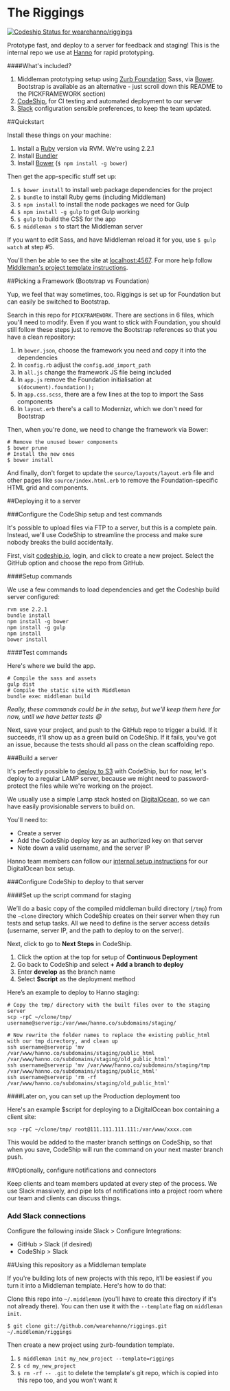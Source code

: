 The Riggings
=================

[ ![Codeship Status for wearehanno/riggings](https://codeship.io/projects/62ff1160-09e4-0132-177d-4af473c3e2ac/status?branch=master)](https://codeship.io/projects/31635)

Prototype fast, and deploy to a server for feedback and staging! This is the internal repo we use at [Hanno](http://hanno.co/) for rapid prototyping.


####What's included?

1. Middleman prototyping setup using [Zurb Foundation](http://foundation.zurb.com/) Sass, via [Bower](http://bower.io/). Bootstrap is available as an alternative - just scroll down this README to the PICKFRAMEWORK section)
3. [CodeShip](http://codeship.io/), for CI testing and automated deployment to our server
4. [Slack](http://slack.com) configuration sensible preferences, to keep the team updated.


##Quickstart

Install these things on your machine:

1. Install a [Ruby](http://www.ruby-lang.org/en/downloads/) version via RVM. We're using 2.2.1
2. Install [Bundler](http://bundler.io/)
3. Install [Bower](http://bower.io/) (`$ npm install -g bower`)

Then get the app-specific stuff set up:

1. `$ bower install` to install web package dependencies for the project
2. `$ bundle` to install Ruby gems (including Middleman)
3. `$ npm install` to install the node packages we need for Gulp
4. `$ npm install -g gulp` to get Gulp working
5. `$ gulp` to build the CSS for the app
6. `$ middleman s` to start the Middleman server

If you want to edit Sass, and have Middleman reload it for you, use `$ gulp watch` at step #5.

You'll then be able to see the site at [localhost:4567](http://localhost:4567). For more help follow [Middleman's project template instructions](http://middlemanapp.com/getting-started/welcome/).


##Picking a Framework (Bootstrap vs Foundation)

Yup, we feel that way sometimes, too. Riggings is set up for Foundation but can easily be switched to Bootstrap.

Search in this repo for `PICKFRAMEWORK`. There are sections in 6 files, which you'll need to modify. Even if you want to stick with Foundation, you should still follow these steps just to remove the Bootstrap references so that you have a clean repository:

1. In `bower.json`, choose the framework you need and copy it into the dependencies
2. In `config.rb` adjust the `config.add_import_path`
3. In `all.js` change the framework JS file being included
4. In `app.js` remove the Foundation initialisation at `$(document).foundation();`
5. In `app.css.scss`, there are a few lines at the top to import the Sass components
6. In `layout.erb` there's a call to Modernizr, which we don't need for Bootstrap

Then, when you're done, we need to change the framework via Bower:

	# Remove the unused bower components
	$ bower prune
	# Install the new ones
	$ bower install

And finally, don't forget to update the `source/layouts/layout.erb` file and other pages like `source/index.html.erb` to remove the Foundation-specific HTML grid and components.


##Deploying it to a server

###Configure the CodeShip setup and test commands

It's possible to upload files via FTP to a server, but this is a complete pain. Instead, we'll use CodeShip to streamline the process and make sure nobody breaks the build accidentally.

First, visit [codeship.io](https://codeship.io), login, and click to create a new project. Select the GitHub option and choose the repo from GitHub.

####Setup commands

We use a few commands to load dependencies and get the Codeship build server configured:

	rvm use 2.2.1
	bundle install
	npm install -g bower
	npm install -g gulp
	npm install
	bower install

####Test commands

Here's where we build the app. 

	# Compile the sass and assets
	gulp dist
	# Compile the static site with Middleman
	bundle exec middleman build

_Really, these commands could be in the setup, but we'll keep them here for now, until we have better tests :smile:_

Next, save your project, and push to the GitHub repo to trigger a build. If it succeeds, it'll show up as a green build on CodeShip. If it fails, you've got an issue, because the tests should all pass on the clean scaffolding repo.


###Build a server

It's perfectly possible to [deploy to S3](http://blog.codeship.io/2014/02/04/continuous-deployment-static-pages-amazon-s3.html) with CodeShip, but for now, let's deploy to a regular LAMP server, because we might need to password-protect the files while we're working on the project.

We usually use a simple Lamp stack hosted on [DigitalOcean](https://www.digitalocean.com/), so we can have easily provisionable servers to build on.

You'll need to:

* Create a server
* Add the CodeShip deploy key as an authorized key on that server
* Note down a valid username, and the server IP

Hanno team members can follow our [internal setup instructions](https://docs.google.com/a/wearehanno.com/document/d/12cRX8vjLjyqlzAuStE_fdsonuAB53dqP-aKrZo_UQW0/edit?usp=sharing) for our DigitalOcean box setup.


###Configure CodeShip to deploy to that server

####Set up the script command for staging

We’ll do a basic copy of the compiled middleman build directory (`/tmp`) from the `~clone` directory which CodeShip creates on their server when they run tests and setup tasks. All we need to define is the server access details (username, server IP, and the path to deploy to on the server).

Next, click to go to **Next Steps** in CodeShip.

1. Click the option at the top for setup of **Continuous Deployment**
2. Go back to CodeShip and select **+ Add a branch to deploy**
3. Enter **develop** as the branch name
4. Select **$script** as the deployment method

Here’s an example to deploy to Hanno staging:

	# Copy the tmp/ directory with the built files over to the staging server
	scp -rpC ~/clone/tmp/ username@serverip:/var/www/hanno.co/subdomains/staging/

	# Now rewrite the folder names to replace the existing public_html with our tmp directory, and clean up
	ssh username@serverip 'mv /var/www/hanno.co/subdomains/staging/public_html /var/www/hanno.co/subdomains/staging/old_public_html'
	ssh username@serverip 'mv /var/www/hanno.co/subdomains/staging/tmp /var/www/hanno.co/subdomains/staging/public_html'
	ssh username@serverip 'rm -rf /var/www/hanno.co/subdomains/staging/old_public_html'


####Later on, you can set up the Production deployment too

Here's an example $script for deploying to a DigitalOcean box containing a client site:

    scp -rpC ~/clone/tmp/ root@111.111.111.111:/var/www/xxxx.com

This would be added to the master branch settings on CodeShip, so that when you save, CodeShip will run the command on your next master branch push.


##Optionally, configure notifications and connectors

Keep clients and team members updated at every step of the process. We use Slack massively, and pipe lots of notifications into a project room where our team and clients can discuss things.

### Add Slack connections

Configure the following inside Slack > Configure Integrations:

* GitHub > Slack (if desired)
* CodeShip > Slack


##Using this repository as a Middleman template

If you're building lots of new projects with this repo, it'll be easiest if you turn it into a Middleman template. Here's how to do that:

Clone this repo into `~/.middleman` (you'll have to create this directory if it's not already there). You can then use it with the `--template` flag on `middleman init`.

`$ git clone git://github.com/wearehanno/riggings.git ~/.middleman/riggings`

Then create a new project using zurb-foundation template.

1. `$ middleman init my_new_project --template=riggings`
2. `$ cd my_new_project`
3. `$ rm -rf -- .git` to delete the template's git repo, which is copied into this repo too, and you won't want it